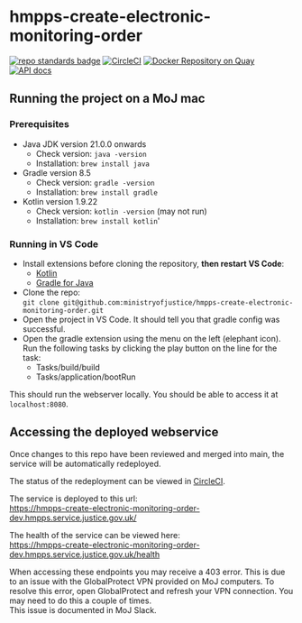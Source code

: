 # hmpps-create-electronic-monitoring-order
[![repo standards badge](https://img.shields.io/badge/dynamic/json?color=blue&style=flat&logo=github&label=MoJ%20Compliant&query=%24.result&url=https%3A%2F%2Foperations-engineering-reports.cloud-platform.service.justice.gov.uk%2Fapi%2Fv1%2Fcompliant_public_repositories%2Fhmpps-create-electronic-monitoring-order)](https://operations-engineering-reports.cloud-platform.service.justice.gov.uk/public-github-repositories.html#hmpps-create-electronic-monitoring-order "Link to report")
[![CircleCI](https://circleci.com/gh/ministryofjustice/hmpps-create-electronic-monitoring-order/tree/main.svg?style=svg)](https://circleci.com/gh/ministryofjustice/hmpps-create-electronic-monitoring-order)
[![Docker Repository on Quay](https://quay.io/repository/hmpps/hmpps-create-electronic-monitoring-order/status "Docker Repository on Quay")](https://quay.io/repository/hmpps/hmpps-create-electronic-monitoring-order)
[![API docs](https://img.shields.io/badge/API_docs_-view-85EA2D.svg?logo=swagger)](https://hmpps-create-electronic-monitoring-order-dev.hmpps.service.justice.gov.uk/webjars/swagger-ui/index.html?configUrl=/v3/api-docs)

## Running the project on a MoJ mac

### Prerequisites
- Java JDK version 21.0.0 onwards
  - Check version: `java -version`
  - Installation: `brew install java`
- Gradle version 8.5
  - Check version: `gradle -version`
  - Installation: `brew install gradle`
- Kotlin version 1.9.22 
  - Check version: `kotlin -version` (may not run)
  - Installation: `brew install kotlin`'

### Running in VS Code
- Install extensions before cloning the repository, **then restart VS Code**:
  - [Kotlin](https://marketplace.visualstudio.com/items?itemName=fwcd.kotlin)
  - [Gradle for Java](https://marketplace.visualstudio.com/items?itemName=vscjava.vscode-gradle)
- Clone the repo:  
  `git clone git@github.com:ministryofjustice/hmpps-create-electronic-monitoring-order.git`
- Open the project in VS Code. It should tell you that gradle config was successful.
- Open the gradle extension using the menu on the left (elephant icon).  
  Run the following tasks by clicking the play button on the line for the task:
  - Tasks/build/build
  - Tasks/application/bootRun

This should run the webserver locally. You should be able to access it at `localhost:8080`.

## Accessing the deployed webservice

Once changes to this repo have been reviewed and merged into main, the service will be automatically redeployed.

The status of the redeployment can be viewed in [CircleCI](https://app.circleci.com/pipelines/github/ministryofjustice/hmpps-create-electronic-monitoring-order).

The service is deployed to this url:  
https://hmpps-create-electronic-monitoring-order-dev.hmpps.service.justice.gov.uk/

The health of the service can be viewed here:  
https://hmpps-create-electronic-monitoring-order-dev.hmpps.service.justice.gov.uk/health

When accessing these endpoints you may receive a 403 error. This is due to an issue with the GlobalProtect VPN provided on MoJ computers.  To resolve this error, open GlobalProtect and refresh your VPN connection. You may need to do this a couple of times.  
This issue is documented in MoJ Slack.
